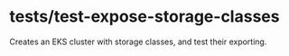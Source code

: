 # tests/test-expose-storage-classes

Creates an EKS cluster with storage classes, and test their exporting.

